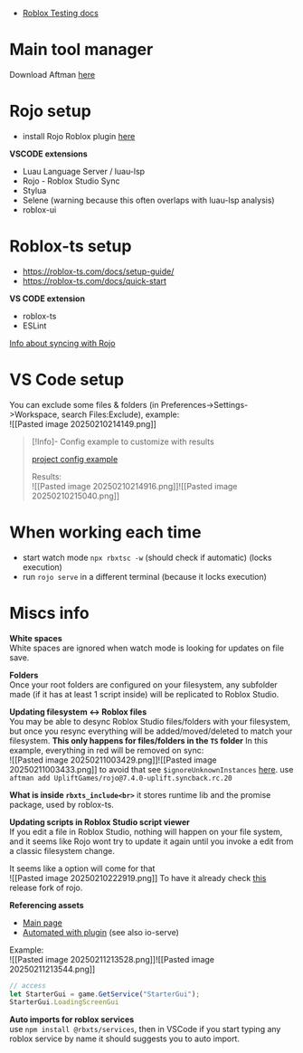 
- [Roblox Testing docs](https://create.roblox.com/docs/en-us/studio/testing-modes)

# Main tool manager
Download Aftman [here](https://github.com/LPGhatguy/aftman#installation)

# Rojo setup
- install Rojo Roblox plugin [here](https://rojo.space/docs/v7/getting-started/installation/)

**VSCODE extensions**
- Luau Language Server / luau-lsp
- Rojo - Roblox Studio Sync
- Stylua
- Selene (warning because this often overlaps with luau-lsp analysis)
- roblox-ui

# Roblox-ts setup
- https://roblox-ts.com/docs/setup-guide/
- https://roblox-ts.com/docs/quick-start

**VS CODE extension**
- roblox-ts
- ESLint

[Info about syncing with Rojo](https://roblox-ts.com/docs/guides/syncing-with-rojo)

# VS Code setup

You can exclude some files & folders (in Preferences->Settings->Workspace, search Files:Exclude), example: <br>
![[Pasted image 20250210214149.png]]

> [!Info]- Config example to customize with results
> 
> [project config example](https://gist.github.com/hzFishy/5232c990d7a287ebb7c5fb1912efddba)
> 
> Results:<br>
> ![[Pasted image 20250210214916.png]]![[Pasted image 20250210215040.png]]
# When working each time

- start watch mode `npx rbxtsc -w` (should check if automatic) (locks execution)
- run `rojo serve` in a different terminal (because it locks execution)

# Miscs info


**White spaces**<br>
White spaces are ignored when watch mode is looking for updates on file save.


**Folders**<br>
Once your root folders are configured on your filesystem, any subfolder made (if it has at least 1 script inside) will be replicated to Roblox Studio.


**Updating filesystem <-> Roblox files**<br>
You may be able to desync Roblox Studio files/folders with your filesystem, but once you resync everything will be added/moved/deleted to match your filesystem. **This only happens for files/folders in the `TS` folder**
In this example, everything in red will be removed on sync:<br>
![[Pasted image 20250211003429.png]]![[Pasted image 20250211003433.png]]
to avoid that see `$ignoreUnknownInstances` [here](https://rojo.space/docs/v7/project-format/#instance-description). use `aftman add UpliftGames/rojo@7.4.0-uplift.syncback.rc.20`


**What is inside `rbxts_include<br>`**
it stores runtime lib and the promise package, used by roblox-ts.


**Updating scripts in Roblox Studio script viewer**<br>
If you edit a file in Roblox Studio, nothing will happen on your file system, and it seems like Rojo wont try to update it again until you invoke a edit from a classic filesystem change.

It seems like a option will come for that <br>
![[Pasted image 20250210222919.png]]
To have it already check [this](https://github.com/UpliftGames/rojo/releases/tag/v7.4.0-uplift.syncback.rc.20) release fork of rojo.


**Referencing assets**<br>
- [Main page](https://roblox-ts.com/docs/guides/indexing-children/)
- [Automated with plugin](https://roblox-ts.com/docs/guides/indexing-children/#rbxts-object-to-tree-plugin-by-validark) (see also io-serve)

Example: <br>
![[Pasted image 20250211213528.png]]![[Pasted image 20250211213544.png]]
```ts
// access
let StarterGui = game.GetService("StarterGui");
StarterGui.LoadingScreenGui
```


**Auto imports for roblox services**<br>
use `npm install @rbxts/services`, then in VSCode if you start typing any roblox service by name it should suggests you to auto import.
